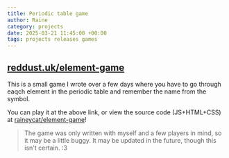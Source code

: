 ```yaml
---
title: Periodic table game
author: Raine
category: projects
date: 2025-03-21 11:45:00 +00:00 
tags: projects releases games
---
```


## [reddust.uk/element-game](https://reddust.uk/element-game)

This is a small game I wrote over a few days where you have to go through eaqch element in the periodic table and remember the name from the symbol.

You can play it at the above link, or view the source code (JS+HTML+CSS) at [raineycat/element-game](https://github.com/raineycat/element-game)!

> The game was only written with myself and a few players in mind, so it may be a little buggy.
> It may be updated in the future, though this isn't certain. :3

